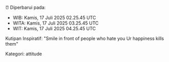 ⏰ Diperbarui pada:
- WIB: Kamis, 17 Juli 2025 02.25.45 UTC
- WITA: Kamis, 17 Juli 2025 03.25.45 UTC
- WIT: Kamis, 17 Juli 2025 04.25.45 UTC

Kutipan Inspiratif:
"Smile in front of people who hate you Ur happiness kills them"


Kategori: attitude

